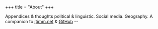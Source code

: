 +++
title = "About" 
+++

Appendices & thoughts political & linguistic.  Social media. Geography. A companion to [jtimm.net](https://www.jtimm.net/) & [GitHub](https://github.com/jaytimm) -- 